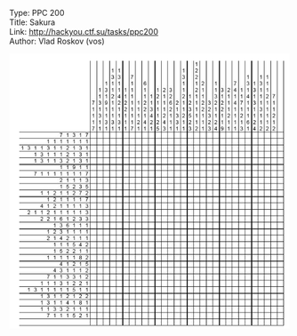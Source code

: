 Type: PPC 200  
Title: Sakura  
Link: <http://hackyou.ctf.su/tasks/ppc200>  
Author: Vlad Roskov (vos)

![](source/files/ppc200_3373984.png)
